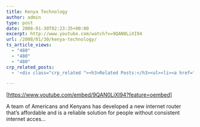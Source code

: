 ```yaml
---
title: Kenya Technology
author: admin
type: post
date: 2008-01-30T02:23:35+00:00
excerpt: http://www.youtube.com/watch?v=9QAN0LiXI94
url: /2008/01/30/kenya-technology/
ts_article_views:
  - "480"
  - "480"
  - "480"
crp_related_posts:
  - '<div class="crp_related "><h3>Related Posts:</h3><ul><li><a href="https://scdhub.org/2017/12/25/wastewater-treatment-and-biosolids-management/"    ><img src="https://scdhub.org/wp-content/uploads/2017/12/wastewater-treatment-and-biosoli-150x150.jpg" alt="Wastewater treatment and Biosolids management" title="Wastewater treatment and Biosolids management" width="150" height="150" class="crp_thumb crp_featured" /><span class="crp_title">Wastewater treatment and Biosolids management</span></a></li><li><a href="https://scdhub.org/2018/01/06/household-and-neighborhood-sanitation-infrastructures-excreta-wastewater-disposal-in-developing-countries/"    ><img src="https://scdhub.org/wp-content/plugins/contextual-related-posts/default.png" alt="Household and neighborhood Sanitation Infrastructures: Excreta, wastewater disposal in developing countries" title="Household and neighborhood Sanitation Infrastructures: Excreta, wastewater disposal in developing countries" width="150" height="150" class="crp_thumb crp_default" /><span class="crp_title">Household and neighborhood Sanitation&hellip;</span></a></li><li><a href="https://scdhub.org/founding-board/"    ><img src="https://scdhub.org/wp-content/uploads/2017/04/Screen-Shot-2017-08-14-at-11.39.28-AM-150x150.png" alt="Founding Board" title="Founding Board" width="150" height="150" class="crp_thumb crp_correctfirst" /><span class="crp_title">Founding Board</span></a></li><li><a href="https://scdhub.org/17-sdgs/"    ><img src="https://scdhub.org/wp-content/plugins/contextual-related-posts/default.png" alt="17 SDGs" title="17 SDGs" width="150" height="150" class="crp_thumb crp_default" /><span class="crp_title">17 SDGs</span></a></li><li><a href="https://scdhub.org/2017/07/12/woody-guthrie-voice-of-the-common-man/"    ><img src="https://scdhub.org/wp-content/uploads/2017/07/woody-guthrie-voice-of-the-common-man-150x150.jpg" alt="Woody Guthrie: Voice of the Common Man" title="Woody Guthrie: Voice of the Common Man" width="150" height="150" class="crp_thumb crp_featured" /><span class="crp_title">Woody Guthrie: Voice of the Common Man</span></a></li><li><a href="https://scdhub.org/2017/06/11/lead-contamination-beyond-flint-drinking-water-and-childrens-health/"    ><img src="https://scdhub.org/wp-content/uploads/2017/06/Screen-Shot-2017-06-10-at-10.17.39-PM-150x150.png" alt="Lead Contamination Beyond Flint: Drinking Water and Children&#8217;s Health" title="Lead Contamination Beyond Flint: Drinking Water and Children&#8217;s Health" width="150" height="150" class="crp_thumb crp_featured" /><span class="crp_title">Lead Contamination Beyond Flint: Drinking Water and&hellip;</span></a></li></ul><div class="crp_clear"></div></div>'

---
```

[https://www.youtube.com/embed/9QAN0LiXI94?feature=oembed] 

A team of Americans and Kenyans has developed a new internet router that&#8217;s affordable and is a reliable solution for people without consistent internet acces&#8230;